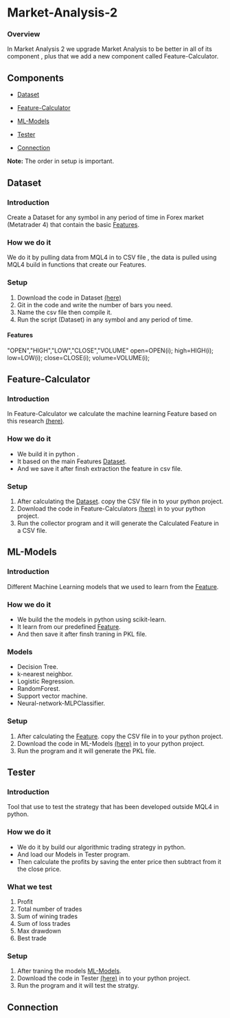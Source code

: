 # Market-Analysis-2

### Overview

In Market Analysis 2 we upgrade Market Analysis to be better in  all of its component , plus that we add a new component called Feature-Calculator.

## Components

* [Dataset](#Dataset)

* [Feature-Calculator](#Feature-Calculator)

* [ML-Models](#ML-Models)

* [Tester](#Tester)

* [Connection](#Connection)

**Note:** The order in setup is important.

## Dataset

### Introduction

Create a Dataset for any symbol in any period of time in Forex market (Metatrader 4) that contain the basic [Features](#Features).

### How we do it
We do it by pulling data from MQL4 in to CSV file , the data is pulled using MQL4 build in functions that create our Features.

### Setup
1. Download the code in Dataset [(here)](https://github.com/Financial-ML/Market-Analysis-2/tree/master/DataSet)
1. Git in the code and write the number of bars you need.
1. Name the csv file then compile it.
1. Run the script (Dataset) in any symbol and any period of time.
#### Features
"OPEN","HIGH","LOW","CLOSE","VOLUME"
      open=OPEN(i);
      high=HIGH(i);
      low=LOW(i);
      close=CLOSE(i);
      volume=VOLUME(i);
   
## Feature-Calculator
### Introduction
In Feature-Calculator we calculate the machine learning Feature based on this research [(here)](http://www.wseas.us/e-library/conferences/2011/Penang/ACRE/ACRE-05.pdf).

### How we do it
* We build it in python .
* It based on the main Features [Dataset](#Dataset).
* And we save it after finsh extraction the feature in csv file.

### Setup
1. After calculating the [Dataset](#Dataset). copy the CSV file in to your python project.
1. Download the code in Feature-Calculators [(here)](https://github.com/Financial-ML/Market-Analysis-2/tree/master/Feature-Calculator) in to your python project.
1. Run the collector program and it will generate the Calculated Feature in a CSV file.



## ML-Models

### Introduction
Different Machine Learning models that we used to learn from the [Feature](#Feature-Calculator).

### How we do it
* We build the the models in python using scikit-learn.
* It learn from our predefined [Feature](#Feature-Calculator).
* And then save it after finsh traning in PKL file.

### Models
* Decision Tree.
* k-nearest neighbor.
* Logistic Regression.
* RandomForest.
* Support vector machine.
* Neural-network-MLPClassifier.

### Setup
1. After calculating the [Feature](#Feature-Calculator). copy the CSV file in to your python project.
1. Download the code in ML-Models [(here)](https://github.com/Financial-ML/Market-Analysis-2/tree/master/ML-Models) in to your python project.
1. Run the program and it will generate the PKL file.

## Tester

### Introduction
Tool that use to test the strategy that has been developed outside MQL4 in python.

### How we do it
* We do it by build our algorithmic trading strategy in python.
* And load our Models in Tester program.
* Then calculate the profits by saving the enter price then subtract from it the close price.
### What we test
1. Profit
1. Total number of trades
1. Sum of wining trades
1. Sum of loss trades
1. Max drawdown
1. Best trade

### Setup
1. After traning the models [ML-Models](#ML-Models).
1. Download the code in Tester [(here)](https://github.com/Financial-ML/Market-Analysis-2/tree/master/Tester) in to your python project.
1. Run the program and it will test the stratgy.

## Connection

